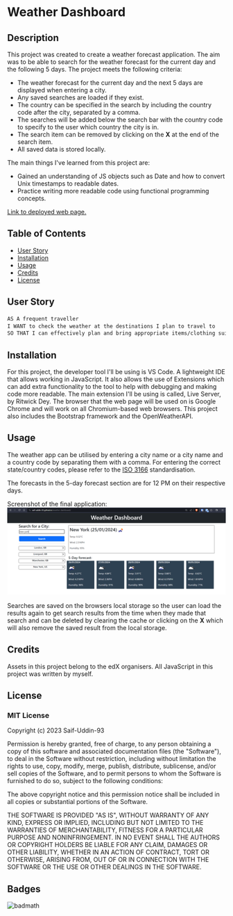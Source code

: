 # Weather Dashboard

## Description

This project was created to create a weather forecast application. The aim was to be able to search for the weather forecast for the current day and the following 5 days. The project meets the following criteria:

* The weather forecast for the current day and the next 5 days are displayed when entering a city.
* Any saved searches are loaded if they exist.
* The country can be specified in the search by including the country code after the city, separated by a comma.
* The searches will be added below the search bar with the country code to specify to the user which country the city is in.
* The search item can be removed by clicking on the <b>X</b> at the end of the search item.
* All saved data is stored locally.

The main things I've learned from this project are:

* Gained an understanding of JS objects such as Date and how to convert Unix timestamps to readable dates.
* Practice writing more readable code using functional programming concepts.

[Link to deployed web page.](https://saif-uddin-93.github.io/weather-dashboard/)

## Table of Contents

- [User Story](#user-story)
- [Installation](#installation)
- [Usage](#usage)
- [Credits](#credits)
- [License](#license)

## User Story

```md
AS A frequent traveller
I WANT to check the weather at the destinations I plan to travel to
SO THAT I can effectively plan and bring appropriate items/clothing suitable for the weather.
```

## Installation

For this project, the developer tool I'll be using is VS Code. A lightweight IDE that allows working in JavaScript. It also allows the use of Extensions which can add extra functionality to the tool to help with debugging and making code more readable. The main extension I'll be using is called, Live Server, by Ritwick Dey. The browser that the web page will be used on is Google Chrome and will work on all Chromium-based web browsers. This project also includes the Bootstrap framework and the OpenWeatherAPI.

## Usage

The weather app can be utilised by entering a city name or a city name and a country code by separating them with a comma. For entering the correct state/country codes, please refer to the [ISO 3166](https://www.iso.org/obp/ui/#search) standardisation.

The forecasts in the 5-day forecast section are for 12 PM on their respective days.

Screenshot of the final application:
![Screenshot of final application](./assets/images/screenshot.png)

Searches are saved on the browsers local storage so the user can load the results again to get search results from the time when they made that search and can be deleted by clearing the cache or clicking on the <b>X</b> which will also remove the saved result from the local storage.

## Credits

Assets in this project belong to the edX organisers. All JavaScript in this project was written by myself.

## License
### MIT License

Copyright (c) 2023 Saif-Uddin-93

Permission is hereby granted, free of charge, to any person obtaining a copy of this software and associated documentation files (the "Software"), to deal in the Software without restriction, including without limitation the rights to use, copy, modify, merge, publish, distribute, sublicense, and/or sell copies of the Software, and to permit persons to whom the Software is furnished to do so, subject to the following conditions:

The above copyright notice and this permission notice shall be included in all copies or substantial portions of the Software.

THE SOFTWARE IS PROVIDED "AS IS", WITHOUT WARRANTY OF ANY KIND, EXPRESS OR IMPLIED, INCLUDING BUT NOT LIMITED TO THE WARRANTIES OF MERCHANTABILITY, FITNESS FOR A PARTICULAR PURPOSE AND NONINFRINGEMENT. IN NO EVENT SHALL THE AUTHORS OR COPYRIGHT HOLDERS BE LIABLE FOR ANY CLAIM, DAMAGES OR OTHER LIABILITY, WHETHER IN AN ACTION OF CONTRACT, TORT OR OTHERWISE, ARISING FROM, OUT OF OR IN CONNECTION WITH THE SOFTWARE OR THE USE OR OTHER DEALINGS IN THE SOFTWARE.

## Badges

![badmath](https://img.shields.io/github/languages/top/lernantino/badmath)
